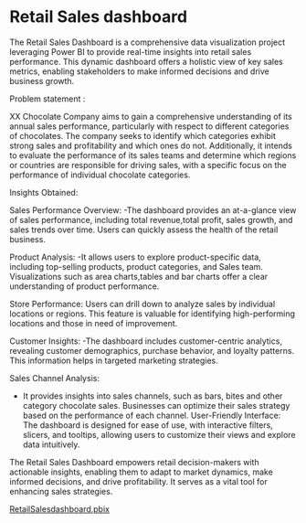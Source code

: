 # Retail Sales dashboard
 The Retail Sales Dashboard is a comprehensive data visualization project leveraging Power BI to provide real-time insights into retail sales performance. This dynamic dashboard offers a holistic view of key sales metrics, enabling stakeholders to make informed decisions and drive business growth.  

 Problem statement :
 

XX Chocolate Company aims to gain a comprehensive understanding of its annual sales performance, particularly with respect to different categories of chocolates. The company seeks to identify which categories exhibit strong sales and profitability and which ones do not. Additionally, it intends to evaluate the performance of its sales teams and determine which regions or countries are responsible for driving sales, with a specific focus on the performance of individual chocolate categories.

Insights Obtained:


 Sales Performance Overview:
 -The dashboard provides an at-a-glance view of sales performance, including total revenue,total profit, sales growth, and sales trends over time. Users can quickly assess the health of the retail business.
   
Product Analysis:
-It allows users to explore product-specific data, including top-selling products, product categories, and Sales team. Visualizations such as area charts,tables  and bar charts offer a clear understanding of product performance.

Store Performance: 
Users can drill down to analyze sales by individual  locations or regions. This feature is valuable for identifying high-performing locations and those in need of improvement. 

Customer Insights: 
-The dashboard includes customer-centric analytics, revealing customer demographics, purchase behavior, and loyalty patterns. This information helps in targeted marketing strategies. 

Sales Channel Analysis:
- It provides insights into sales channels, such as bars, bites and other category chocolate sales. Businesses can optimize their sales strategy based on the performance of each channel. 
User-Friendly Interface: 
The dashboard is designed for ease of use, with interactive filters, slicers, and tooltips, allowing users to customize their views and explore data intuitively. 

The Retail Sales Dashboard empowers retail decision-makers with actionable insights, enabling them to adapt to market dynamics, make informed  decisions, and drive profitability. It serves as a vital tool for enhancing sales strategies.


[RetailSalesdashboard.pbix](https://github.com/deekshiswamy24/Retail-Sales-dashboard/blob/main/RetailSalesdashboard.pbix)






